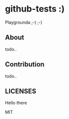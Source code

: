 github-tests :)
============

Playgrounda ;-) ;-)


## About

todo..

## Contribution

todo..

## LICENSES

Hello there

MIT

